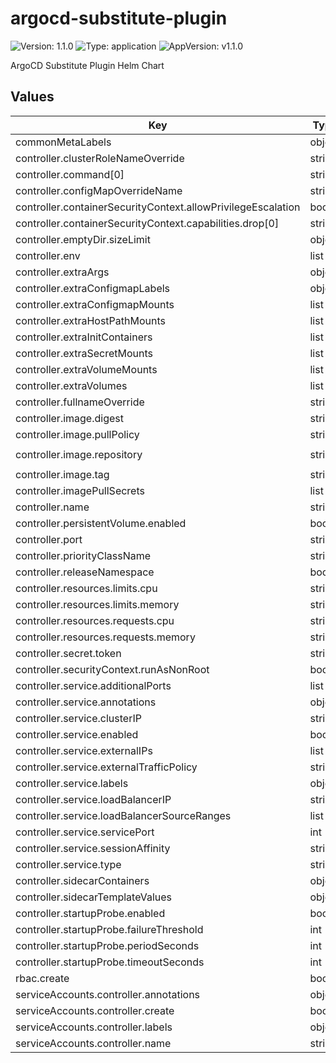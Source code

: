 # argocd-substitute-plugin



![Version: 1.1.0](https://img.shields.io/badge/Version-1.1.0-informational?style=flat-square) ![Type: application](https://img.shields.io/badge/Type-application-informational?style=flat-square) ![AppVersion: v1.1.0](https://img.shields.io/badge/AppVersion-v1.1.0-informational?style=flat-square) 

ArgoCD Substitute Plugin Helm Chart









## Values

| Key | Type | Default | Description |
|-----|------|---------|-------------|
| commonMetaLabels | object | `{}` |  |
| controller.clusterRoleNameOverride | string | `""` |  |
| controller.command[0] | string | `"/plugin"` |  |
| controller.configMapOverrideName | string | `""` |  |
| controller.containerSecurityContext.allowPrivilegeEscalation | bool | `false` |  |
| controller.containerSecurityContext.capabilities.drop[0] | string | `"ALL"` |  |
| controller.emptyDir.sizeLimit | object | `{}` |  |
| controller.env | list | `[]` |  |
| controller.extraArgs | object | `{}` |  |
| controller.extraConfigmapLabels | object | `{}` |  |
| controller.extraConfigmapMounts | list | `[]` |  |
| controller.extraHostPathMounts | list | `[]` |  |
| controller.extraInitContainers | list | `[]` |  |
| controller.extraSecretMounts | list | `[]` |  |
| controller.extraVolumeMounts | list | `[]` |  |
| controller.extraVolumes | list | `[]` |  |
| controller.fullnameOverride | string | `""` |  |
| controller.image.digest | string | `""` |  |
| controller.image.pullPolicy | string | `"IfNotPresent"` |  |
| controller.image.repository | string | `"ghcr.io/grzegorzgniadek/argocd-appset-substitute-plugin"` |  |
| controller.image.tag | string | `"v1.1.0"` |  |
| controller.imagePullSecrets | list | `[]` |  |
| controller.name | string | `"controller"` |  |
| controller.persistentVolume.enabled | bool | `false` |  |
| controller.port | string | `"4535"` |  |
| controller.priorityClassName | string | `""` |  |
| controller.releaseNamespace | bool | `false` |  |
| controller.resources.limits.cpu | string | `"200m"` |  |
| controller.resources.limits.memory | string | `"128Mi"` |  |
| controller.resources.requests.cpu | string | `"10m"` |  |
| controller.resources.requests.memory | string | `"64Mi"` |  |
| controller.secret.token | string | `""` |  |
| controller.securityContext.runAsNonRoot | bool | `true` |  |
| controller.service.additionalPorts | list | `[]` |  |
| controller.service.annotations | object | `{}` |  |
| controller.service.clusterIP | string | `""` |  |
| controller.service.enabled | bool | `true` |  |
| controller.service.externalIPs | list | `[]` |  |
| controller.service.externalTrafficPolicy | string | `""` |  |
| controller.service.labels | object | `{}` |  |
| controller.service.loadBalancerIP | string | `""` |  |
| controller.service.loadBalancerSourceRanges | list | `[]` |  |
| controller.service.servicePort | int | `80` |  |
| controller.service.sessionAffinity | string | `"None"` |  |
| controller.service.type | string | `"ClusterIP"` |  |
| controller.sidecarContainers | object | `{}` |  |
| controller.sidecarTemplateValues | object | `{}` |  |
| controller.startupProbe.enabled | bool | `false` |  |
| controller.startupProbe.failureThreshold | int | `30` |  |
| controller.startupProbe.periodSeconds | int | `5` |  |
| controller.startupProbe.timeoutSeconds | int | `10` |  |
| rbac.create | bool | `true` |  |
| serviceAccounts.controller.annotations | object | `{}` |  |
| serviceAccounts.controller.create | bool | `true` |  |
| serviceAccounts.controller.labels | object | `{}` |  |
| serviceAccounts.controller.name | string | `""` |  |